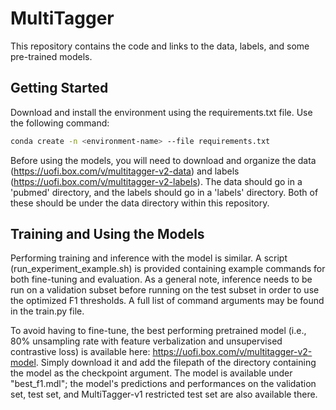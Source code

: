 # MultiTagger

This repository contains the code and links to the data, labels, and some pre-trained models.

## Getting Started

Download and install the environment using the requirements.txt file. Use the following command:
```bash
conda create -n <environment-name> --file requirements.txt
```

Before using the models, you will need to download and organize the data (https://uofi.box.com/v/multitagger-v2-data) and labels (https://uofi.box.com/v/multitagger-v2-labels). The data should go in a 'pubmed' directory, and the labels should go in a 'labels' directory. Both of these should be under the data directory within this repository.

## Training and Using the Models

Performing training and inference with the model is similar. A script (run_experiment_example.sh) is provided containing example commands for both fine-tuning and evaluation. As a general note, inference needs to be run on a validation subset before running on the test subset in order to use the optimized F1 thresholds. A full list of command arguments may be found in the train.py file. 

To avoid having to fine-tune, the best performing pretrained model (i.e., 80% unsampling rate with feature verbalization and unsupervised contrastive loss) is available here: https://uofi.box.com/v/multitagger-v2-model. Simply download it and add the filepath of the directory containing the model as the checkpoint argument. The model is available under "best_f1.mdl"; the model's predictions and performances on the validation set, test set, and MultiTagger-v1 restricted test set are also available there.
